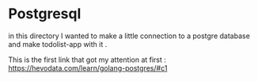 # Postgresql 

in this directory I wanted to make a little connection to a postgre database and make todolist-app with it . 

This is the first link that got my attention at first :
https://hevodata.com/learn/golang-postgres/#c1
